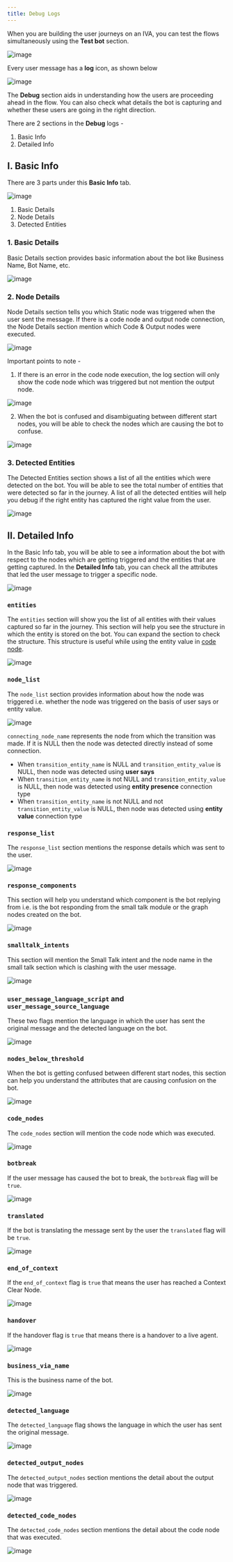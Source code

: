```yaml
---
title: Debug Logs
---
```

 
When you are building the user journeys on an IVA, you can test the flows simultaneously using the **Test bot** section.
 
![image](https://user-images.githubusercontent.com/75118325/122736318-86e84700-d29d-11eb-8419-1b58aa337740.png)
 
Every user message has a **log** icon, as shown below
 
![image](https://user-images.githubusercontent.com/75118325/122736955-2f96a680-d29e-11eb-8240-5d34ce0a4fb8.png)
 
The **Debug** section aids in understanding how the users are proceeding ahead in the flow. You can also check what details the bot is capturing and whether these users are going in the right direction.
 
There are 2 sections in the **Debug** logs - 
1. Basic Info
2. Detailed Info
 
## I. Basic Info
 
There are 3 parts under this **Basic Info** tab.
 
![image](https://user-images.githubusercontent.com/75118325/122738407-94063580-d29f-11eb-925d-d2e0801fe509.png)

1. Basic Details
2. Node Details
3. Detected Entities
 
### 1. Basic Details
 
Basic Details section provides basic information about the bot like Business Name, Bot Name, etc.
 
![image](https://user-images.githubusercontent.com/75118325/122740004-2f4bda80-d2a1-11eb-9195-3fac924c02a1.png)
 
### 2. Node Details
 
Node Details section tells you which Static node was triggered when the user sent the message. If there is a code node and output node connection, the Node Details section mention which Code & Output nodes were executed.
 
![image](https://user-images.githubusercontent.com/75118325/122740417-910c4480-d2a1-11eb-9b4b-9db5a15a6017.png)

Important points to note -

1. If there is an error in the code node execution, the log section will only show the code node which was triggered but not mention the output node.
 
![image](https://user-images.githubusercontent.com/75118325/122740908-1132aa00-d2a2-11eb-85c2-1c0116c1e9a2.png)
 
2. When the bot is confused and disambiguating between different start nodes, you will be able to check the nodes which are causing the bot to confuse.
 
![image](https://user-images.githubusercontent.com/75118325/122741199-5951cc80-d2a2-11eb-9c03-dcd285bc8462.png)
 
### 3. Detected Entities
 
The Detected Entities section shows a list of all the entities which were detected on the bot. You will be able to see the total number of entities that were detected so far in the journey. A list of all the detected entities will help you debug if the right entity has captured the right value from the user.
 
![image](https://user-images.githubusercontent.com/75118325/122741550-b188ce80-d2a2-11eb-8c8c-9d7ded31b778.png)
 
## II. Detailed Info
 
In the Basic Info tab, you will be able to see a information about the bot with respect to the nodes which are getting triggered and the entities that are getting captured. In the **Detailed Info** tab, you can check all the attributes that led the user message to trigger a specific node.
 
![image](https://user-images.githubusercontent.com/75118325/122742231-5c00f180-d2a3-11eb-8f63-f68436e83626.png)
 
### `entities`
 
The `entities` section will show you the list of all entities with their values captured so far in the journey. This section will help you see the structure in which the entity is stored on the bot. You can expand the section to check the structure. This structure is useful while using the entity value in [code node](https://docs.haptik.ai/bot-builder/integrations/integrating-custom-code#using-entities-on-code-editor).
 
![image](https://user-images.githubusercontent.com/75118325/122742849-024cf700-d2a4-11eb-94a1-92a9f14432fb.png)
 
### `node_list`
 
The `node_list` section provides information about how the node was triggered i.e. whether the node was triggered on the basis of user says or entity value.
 
![image](https://user-images.githubusercontent.com/75118325/122743034-388a7680-d2a4-11eb-99f8-0d45bd8fcc7c.png)

`connecting_node_name` represents the node from which the transition was made. If it is NULL then the node was detected directly instead of some connection.

- When `transition_entity_name` is NULL and `transition_entity_value` is NULL, then node was detected using **user says**
- When `transition_entity_name` is not NULL and `transition_entity_value` is NULL, then node was detected using **entity presence** connection type
- When `transition_entity_name` is not NULL and not `transition_entity_value` is NULL, then node was detected using **entity value** connection type
 
### `response_list`
 
The `response_list` section mentions the response details which was sent to the user.
 
![image](https://user-images.githubusercontent.com/75118325/122743752-e9911100-d2a4-11eb-9786-4471d6b9229e.png)

### `response_components`
 
This section will help you understand which component is the bot replying from i.e. is the bot responding from the small talk module or the graph nodes created on the bot.
 
![image](https://user-images.githubusercontent.com/75118325/122749097-8efab380-d2aa-11eb-804d-460bc36aaa27.png)
 
### `smalltalk_intents`
 
This section will mention the Small Talk intent and the node name in the small talk section which is clashing with the user message.

![image](https://user-images.githubusercontent.com/75118325/122749013-77232f80-d2aa-11eb-95a5-2ef82580088f.png)
 
### `user_message_language_script` and `user_message_source_language`
 
These two flags mention the language in which the user has sent the original message and the detected language on the bot.

![image](https://user-images.githubusercontent.com/75118325/122748960-6672b980-d2aa-11eb-87e8-2ec54b55cca3.png)

### `nodes_below_threshold`
 
When the bot is getting confused between different start nodes, this section can help you understand the attributes that are causing confusion on the bot.

![image](https://user-images.githubusercontent.com/75118325/122748929-5ce95180-d2aa-11eb-8f89-e4f78df9b0ee.png)
 
### `code_nodes`
 
The `code_nodes` section will mention the code node which was executed.

![image](https://user-images.githubusercontent.com/75118325/122748898-54911680-d2aa-11eb-9dad-fbd0fa3aa0a1.png)

### `botbreak`
 
If the user message has caused the bot to break, the `botbreak` flag will be `true`.

![image](https://user-images.githubusercontent.com/75118325/122748854-493deb00-d2aa-11eb-99a7-334f55aaad37.png)
 
### `translated`
 
If the bot is translating the message sent by the user the `translated` flag will be `true`.

![image](https://user-images.githubusercontent.com/75118325/122748830-43e0a080-d2aa-11eb-89ca-9d3f911ac331.png)

### `end_of_context`
 
If the `end_of_context` flag is `true` that means the user has reached a Context Clear Node.

![image](https://user-images.githubusercontent.com/75118325/122748787-375c4800-d2aa-11eb-83e2-88e93b08ffa9.png)

### `handover`
 
If the handover flag is `true` that means there is a handover to a live agent. 

![image](https://user-images.githubusercontent.com/75118325/122748761-31666700-d2aa-11eb-92b2-f5521461711a.png)
 
### `business_via_name`
 
This is the business name of the bot.

![image](https://user-images.githubusercontent.com/75118325/122748701-24e20e80-d2aa-11eb-9807-063048a2b0d3.png)

### `detected_language`
 
The `detected_language` flag shows the language in which the user has sent the original message.

![image](https://user-images.githubusercontent.com/75118325/122748684-1eec2d80-d2aa-11eb-95dc-50abbbc4dec8.png)

### `detected_output_nodes`
 
The `detected_output_nodes` section mentions the detail about the output node that was triggered.

![image](https://user-images.githubusercontent.com/75118325/122748662-18f64c80-d2aa-11eb-8d4d-c6514c7b3145.png)

### `detected_code_nodes`
 
The `detected_code_nodes` section mentions the detail about the code node that was executed.

![image](https://user-images.githubusercontent.com/75118325/122748624-0bd95d80-d2aa-11eb-93d1-c832210ce44e.png)
